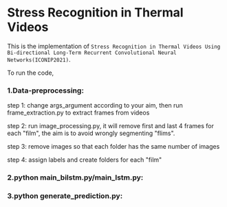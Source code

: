 # Stress Recognition in Thermal Videos 

This is the implementation of `Stress Recognition in Thermal Videos Using Bi-directional Long-Term Recurrent Convolutional Neural Networks(ICONIP2021)`.

To run the code, 

### 1.Data-preprocessing: 

step 1: change args_argument according to your aim, then run frame_extraction.py to extract frames from videos

step 2: run image_processing.py, it will remove first and last 4 frames for each "film", the aim is to avoid wrongly segmenting "flims".
		
step 3: remove images so that each folder has the same number of images
		
step 4: assign labels and create folders for each "film"
    
### 2.python main_bilstm.py/main_lstm.py: 

### 3.python generate_prediction.py: 
  
	 



